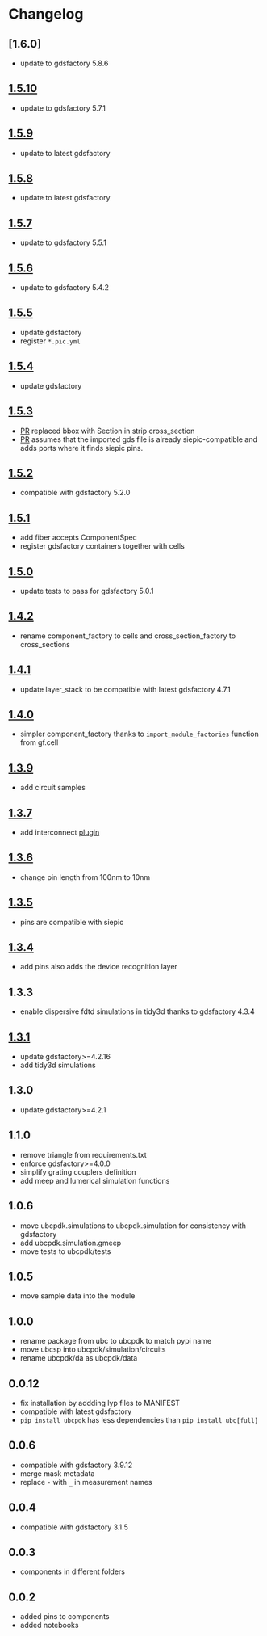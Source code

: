 # Changelog

## [1.6.0]

- update to gdsfactory 5.8.6

## [1.5.10](https://github.com/gdsfactory/ubc/pull/43)

- update to gdsfactory 5.7.1

## [1.5.9](https://github.com/gdsfactory/ubc/pull/41)

- update to latest gdsfactory

## [1.5.8](https://github.com/gdsfactory/ubc/pull/39)

- update to latest gdsfactory

## [1.5.7](https://github.com/gdsfactory/ubc/pull/31)

- update to gdsfactory 5.5.1

## [1.5.6](https://github.com/gdsfactory/ubc/pull/30)

- update to gdsfactory 5.4.2

## [1.5.5](https://github.com/gdsfactory/ubc/pull/29)

- update gdsfactory
- register `*.pic.yml`

## [1.5.4](https://github.com/gdsfactory/ubc/pull/27)

- update gdsfactory

## [1.5.3](https://github.com/gdsfactory/ubc/pull/26)

- [PR](https://github.com/gdsfactory/ubc/pull/24) replaced bbox with Section in strip cross_section
- [PR](https://github.com/gdsfactory/ubc/pull/25) assumes that the imported gds file is already siepic-compatible and adds ports where it finds siepic pins.

## [1.5.2](https://github.com/gdsfactory/ubc/pull/23)

- compatible with gdsfactory 5.2.0

## [1.5.1](https://github.com/gdsfactory/ubc/pull/22)

- add fiber accepts ComponentSpec
- register gdsfactory containers together with cells

## [1.5.0](https://github.com/gdsfactory/ubc/pull/21)

- update tests to pass for gdsfactory 5.0.1

## [1.4.2](https://github.com/gdsfactory/ubc/pull/20)

- rename component_factory to cells and cross_section_factory to cross_sections


## [1.4.1](https://github.com/gdsfactory/ubc/pull/19)

- update layer_stack to be compatible with latest gdsfactory 4.7.1

## [1.4.0](https://github.com/gdsfactory/ubc/pull/18)

- simpler component_factory thanks to `import_module_factories` function from gf.cell

## [1.3.9](https://github.com/gdsfactory/ubc/pull/17)

- add circuit samples

## [1.3.7](https://github.com/gdsfactory/ubc/pull/15)

- add interconnect [plugin](https://github.com/gdsfactory/ubc/pull/14)

## [1.3.6](https://github.com/gdsfactory/ubc/pull/11)

- change pin length from 100nm to 10nm

## [1.3.5](https://github.com/gdsfactory/ubc/pull/9)

- pins are compatible with siepic

## [1.3.4](https://github.com/gdsfactory/ubc/pull/8)

- add pins also adds the device recognition layer

## 1.3.3

- enable dispersive fdtd simulations in tidy3d thanks to gdsfactory 4.3.4

## [1.3.1](https://github.com/gdsfactory/ubc/pull/7)

- update gdsfactory>=4.2.16
- add tidy3d simulations

## 1.3.0

- update gdsfactory>=4.2.1

## 1.1.0

- remove triangle from requirements.txt
- enforce gdsfactory>=4.0.0
- simplify grating couplers definition
- add meep and lumerical simulation functions

## 1.0.6

- move ubcpdk.simulations to ubcpdk.simulation for consistency with gdsfactory
- add ubcpdk.simulation.gmeep
- move tests to ubcpdk/tests

## 1.0.5

- move sample data into the module

## 1.0.0

- rename package from ubc to ubcpdk to match pypi name
- move ubcsp into ubcpdk/simulation/circuits
- rename ubcpdk/da as ubcpdk/data

## 0.0.12

- fix installation by addding lyp files to MANIFEST
- compatible with latest gdsfactory
- `pip install ubcpdk` has less dependencies than `pip install ubc[full]`

## 0.0.6

- compatible with gdsfactory 3.9.12
- merge mask metadata
- replace `-` with `_` in measurement names

## 0.0.4

- compatible with gdsfactory 3.1.5

## 0.0.3

- components in different folders

## 0.0.2

- added pins to components
- added notebooks
